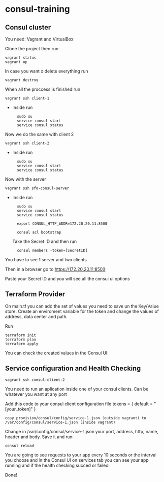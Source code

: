 # consul-training

## Consul cluster
You need: Vagrant and VirtualBox

Clone the project then run:

    vagrant status
    vagrant up

In case you want o delete everything run 
      
    vagrant destroy

When all the proccess is finished run 

    vagrant ssh client-1
    
* Inside run

        sudo su
        service consul start
        service consul status

Now we do the same with client 2

    vagrant ssh client-2

* Inside run

        sudo su
        service consul start
        service consul status

Now with the server
  
    vagrant ssh sfo-consul-server

* Inside run

        sudo su
        service consul start
        service consul status

        export CONSUL_HTTP_ADDR=172.20.20.11:8500

        consul acl bootstrap

  Take the Secret ID and then run

        consul members -token=[SecretID]

You have to see 1 server and two clients

Then in a browser go to https://172.20.20.11:8500

Paste your Secret ID and you will see all the consul ui options

## Terraform Provider

On main.tf you can add the set of values you need to save un the Key/Value store. Create an enviroment variable for the token and change the values of address, data center and path.

Run

    terraform init
    terraform plan
    terraform apply

You can check the created values in the Consul UI

## Service configuration and Health Checking

    vagrant ssh consul-client-2

You need to run an aplication inside one of your consul clients. Can be whatever you want at any port

Add this code to your consul client configuration file
    tokens = {
        default = "[your_token]"
    }
    
    copy provision/consul/config/service-1.json (outside vagrant) to /var/config/consul/service-1.json (inside vagrant)

Change in /var/config/consul/service-1.json your port, address, http, name, header and body. Save it and run
    
    consul reload

You are going to see requests to your app every 10 seconds or the interval you choose and in the Consul UI on services tab you can see your app running and if the health checking succed or failed

Done!
